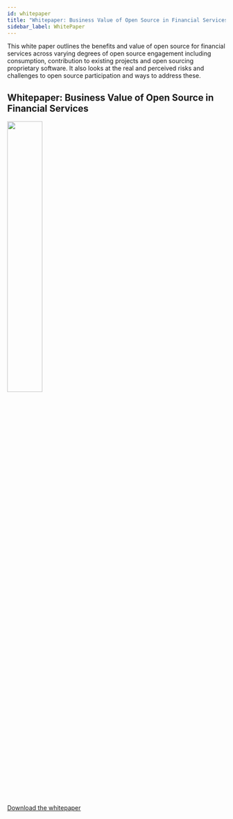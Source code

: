```yaml
---
id: whitepaper
title: "Whitepaper: Business Value of Open Source in Financial Services"
sidebar_label: WhitePaper
---
```


This white paper outlines the benefits and value of open source for financial services across varying degrees of open source engagement including consumption, contribution to existing projects and open sourcing proprietary software. It also looks at the real and perceived risks and challenges to open source participation and ways to address these.

## Whitepaper: Business Value of Open Source in Financial Services

<a href="https://github.com/finos/open-source-readiness/tree/master/docs/osr-resources/materials/FINOS-business-value-of-open-source.pdf"><img src="https://raw.github.com/finos/open-source-readiness/tree/master/docs/osr-resources/images/finos-business-value-of-open-source.png" width="40%" /></a>

<a href="https://github.com/finos/open-source-readiness/tree/master/docs/osr-resources/materials/FINOS-business-value-of-open-source.pdf">Download the whitepaper</a>
